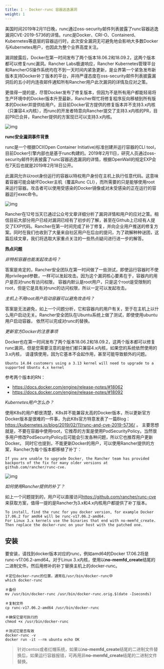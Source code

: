 ```yaml
---
title: 1 - Docker-runc 容器逃逸漏洞
weight: 1
---
```


美国时间2019年2月11日晚，runc通过oss-security邮件列表披露了runc容器逃逸漏洞CVE-2019-5736的详情。runc是Docker、CRI-O、Containerd、Kubernetes等底层的容器运行时，此次安全漏洞无可避免地会影响大多数Docker与Kubernetes用户，也因此为整个业界高度关注。

漏洞披露后，Docker在第一时间发布了两个版本18.06.2和18.09.2，这两个版本都可以修复runc漏洞。Rancher Labs极速响应，Rancher Kubernetes管理平台和RancherOS操作系统均在不到一天时间内紧急更新，是业界第一个紧急发布新版本支持Docker补丁版本的平台，并持严谨态度在oss-security邮件列表披露漏洞后的五小时内连夜邮件通知所有Rancher用户此次漏洞的详情及应对之策。

更值得一提的是，尽管Docker发布了修复版本，但因为不是所有用户都能轻易将生产环境中的Docker版本升至最新，Rancher帮忙将修复程序反向移植到所有版本的Docker并提供给用户。且目前Docker官方提供的修复版本并不支持3.x内核（只兼容4.x内核），而runc的开发者特意向Rancher提交了支持3.x内核的PR，目前PR已合并，Rancher提供的方案现已可以支持3.x内核。

![img](_index.assets/8718abab9f0b7e9df0bfed4e799b4d00edb.jpg)

**runc安全漏洞事件背景**

runc是一个根据OCI(Open Container Initiative)标准创建并运行容器的CLI tool，目前Docker引擎内部也是基于runc构建的。2019年2月11日，研究人员通过oss-security邮件列表披露了runc容器逃逸漏洞的详情，根据OpenWall的规定EXP会在7天后也就是2019年2月18日公开。

此漏洞允许以root身份运行的容器以特权用户身份在主机上执行任意代码。这意味着容器可能会破坏Docker主机（覆盖Runc CLI），而所需要的只是能够使用root来运行容器。攻击者可以使用受感染的Docker镜像或对未受感染的正在运行的容器运行exec命令。

![img](_index.assets/b80dace9d3ebc0d68f595ff3699cb40171e.jpg)

Rancher在12号当天已通过公众号文章详细分析了漏洞详情和用户的应对之策。相信目前大部分用户已经对漏洞已经有了初步的了解，甚至在Github上已经有人提交了EXP代码。Rancher在第一时间完成了补丁修复，并向企业用户推送的修复方案。同时在我们也收到了大量来自社区用户在后台的提问，为了疏解种种谜团，这篇后续文章，我们将选取大家重点关注的一些热点疑问进行进一步的解答。

**热点问题**

*非特权容器也能发起攻击吗？*

答案是肯定的，Rancher安全团队在第一时间做了一些测试，即使运行容器时不使用privileged参数，一样可以发起攻击。因为这个漏洞核心要素在于，容器内的用户是否对runc有访问权限， 容器内默认是root用户，只是这个root是受限制的root，但是它是具有对runc的访问权限，所以一定可以发起攻击。

*主机上不用root用户启动容器可以避免攻击吗？*

答案是无法避免，如上一个问题分析，它和容器内的用户有关，至于在主机上以什么用户启动无关。Rancher安全团队在Ubuntu系统上做了测试，即使使用ubuntu用户启动容器， 依然可以完成对runc的替换。

*更新官方Docker的注意事项*

Docker也在第一时间发布了两个版本18.06.2和18.09.2，这两个版本都可以修复runc漏洞，但是您需要注意的是他们都只兼容4.x内核，如果您的系统依然使用的3.x内核， 请谨慎使用，因为它基本不会起作用，甚至可能导致额外的问题。

```
Ubuntu 14.04 customers using a 3.13 kernel will need to upgrade to a supported Ubuntu 4.x kernel
```

参考两个版本的RN：

- <https://docs.docker.com/engine/release-notes/#18062>
- <https://docs.docker.com/engine/release-notes/#18092>

*Kubernetes用户怎么办？*

使用K8s的用户都很清楚，K8s并不能兼容太高的Docker版本，所以更新官方Docker版本是很难的一件事，为此K8s官方特意发表了一篇Blog：<https://kubernetes.io/blog/2019/02/11/runc-and-cve-2019-5736/> 。 主要思想就是，不要在容器中使用root，它推荐的方案是使用PodSecurityPolicy。当然很多用户修改PodSecurityPolicy后可能会引发各种问题，所以它也推荐用户更新Docker。 同时它也提到，不能更新Docker的用户，可以使用Rancher提供的方案，Rancher为每个版本都移植了补丁：

```
If you are unable to upgrade Docker, the Rancher team has provided backports of the fix for many older versions at github.com/rancher/runc-cve.
```

![img](_index.assets/d60bef9fbe219adc9b35ba268603da0372f.jpg)

*如何使用Rancher提供的补丁？*

如上一个问题提到的，用户可以直接访问<https://github.com/rancher/runc-cve> 来获取方案，值得一提的是Rancher为3.x和4.x内核用户都提供了补丁版本。

```
To install, find the runc for you docker version, for example Docker 17.06.2 for amd64 will be runc-v17.06.2-amd64.
For Linux 3.x kernels use the binaries that end with no-memfd_create. Then replace the docker-runc on your host with the patched one.
```

## 安装

要安装，请找到docker版本对应的runc，例如amd64的Docker 17.06.2将是runc-v17.06.2-amd64。对于Linux 3.x内核，使用以**no-memfd_create**结尾的二进制文件。然后用修补的补丁替换主机上的docker-runc。

```
＃定位docker-runc的位置，通常在/usr/bin/docker-runc中
which docker-runc

＃备份 
mv /usr/bin/docker-runc /usr/bin/docker-runc.orig.$(date -Iseconds)

＃复制文件
cp runc-v17.06.2-amd64 /usr/bin/docker-runc

＃确保它是可执行的
chmod +x /usr/bin/docker-runc

＃测试它是否有效
docker-runc -v
docker run -it --rm ubuntu echo OK

```

> 针对centos或者红帽系统，如果以**no-memfd_create**结尾的二进制文件替换后，如果运行容器报错，可再用非**no-memfd_create**结尾的二进制文件替换。